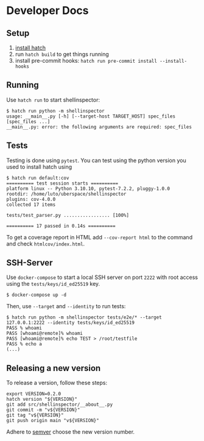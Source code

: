 # Developer Docs

## Setup

1. [install hatch](https://hatch.pypa.io/latest/install/#pipx)
2. run `hatch build` to get things running
3. install pre-commit hooks: `hatch run pre-commit install --install-hooks`

## Running

Use `hatch run` to start shellinspector:

```
$ hatch run python -m shellinspector
usage: __main__.py [-h] [--target-host TARGET_HOST] spec_files [spec_files ...]
__main__.py: error: the following arguments are required: spec_files
```

## Tests

Testing is done using `pytest`. You can test using the python version you used
to install hatch using

```
$ hatch run default:cov
========== test session starts ==========
platform linux -- Python 3.10.10, pytest-7.2.2, pluggy-1.0.0
rootdir: /home/luto/uberspace/shellinspector
plugins: cov-4.0.0
collected 17 items

tests/test_parser.py ................. [100%]

========== 17 passed in 0.14s ==========
```

To get a coverage report in HTML add `--cov-report html` to the command and
check `htmlcov/index.html`.

## SSH-Server

Use `docker-compose` to start a local SSH server on port `2222` with root access
using the `tests/keys/id_ed25519` key.

```
$ docker-compose up -d
```

Then, use `--target` and `--identity` to run tests:

```
$ hatch run python -m shellinspector tests/e2e/* --target 127.0.0.1:2222 --identity tests/keys/id_ed25519
PASS % whoami
PASS [whoami@remote]% whoami
PASS [whoami@remote]% echo TEST > /root/testfile
PASS % echo a
(...)
```

## Releasing a new version

To release a version, follow these steps:

```
export VERSION=0.2.0
hatch version "${VERSION}"
git add src/shellinspector/__about__.py
git commit -m "v${VERSION}"
git tag "v${VERSION}"
git push origin main "v${VERSION}"
```

Adhere to [semver](https://semver.org/) choose the new version number.

